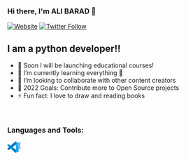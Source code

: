 ### Hi there, I'm ALI BARAD 👋 

[![Website](https://img.shields.io/website?label=alibarad.com&style=for-the-badge&url=http://alibarad.software/)](http://alibarad.software/)
[![Twitter Follow](https://img.shields.io/twitter/follow/alibarad?color=1DA1F2&logo=twitter&style=for-the-badge)](https://twitter.com/alibarad14)

## I am a python developer!!

- 🔭 Soon I will be launching educational courses!
- 🌱 I’m currently learning everything 🤣
- 👯 I’m looking to collaborate with other content creators
- 🥅 2022 Goals: Contribute more to Open Source projects
- ⚡ Fun fact: I love to draw and reading books
<br />

### Languages and Tools:
[<img align="left" alt="Visual Studio Code" width="26px" src="https://raw.githubusercontent.com/github/explore/80688e429a7d4ef2fca1e82350fe8e3517d3494d/topics/visual-studio-code/visual-studio-code.png" />
